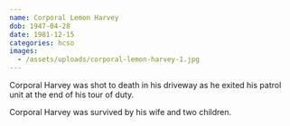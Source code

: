 ```yaml
---
name: Corporal Lemon Harvey
dob: 1947-04-28
date: 1981-12-15
categories: hcso
images:
  - /assets/uploads/corporal-lemon-harvey-1.jpg
---
```


Corporal Harvey was shot to death in his driveway as he exited his patrol unit at the end of his tour of duty.

Corporal Harvey was survived by his wife and two children.
